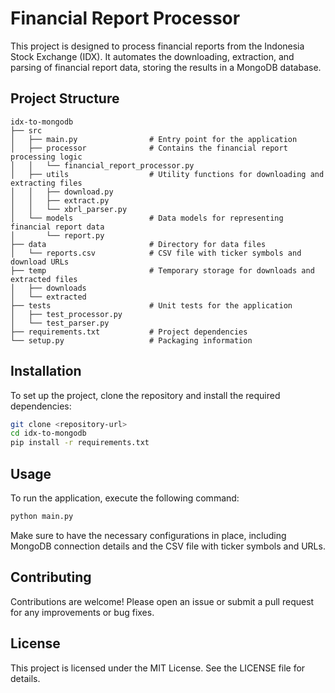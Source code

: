 # Financial Report Processor

This project is designed to process financial reports from the Indonesia Stock Exchange (IDX). It automates the downloading, extraction, and parsing of financial report data, storing the results in a MongoDB database.

## Project Structure

```
idx-to-mongodb
├── src
│   ├── main.py                # Entry point for the application
│   ├── processor              # Contains the financial report processing logic
│   │   └── financial_report_processor.py
│   ├── utils                  # Utility functions for downloading and extracting files
│   │   ├── download.py
│   │   ├── extract.py
│   │   └── xbrl_parser.py
│   └── models                 # Data models for representing financial report data
│       └── report.py
├── data                       # Directory for data files
│   └── reports.csv            # CSV file with ticker symbols and download URLs
├── temp                       # Temporary storage for downloads and extracted files
│   ├── downloads
│   └── extracted
├── tests                      # Unit tests for the application
│   ├── test_processor.py
│   └── test_parser.py
├── requirements.txt           # Project dependencies
└── setup.py                   # Packaging information
```

## Installation

To set up the project, clone the repository and install the required dependencies:

```bash
git clone <repository-url>
cd idx-to-mongodb
pip install -r requirements.txt
```

## Usage

To run the application, execute the following command:

```bash
python main.py
```

Make sure to have the necessary configurations in place, including MongoDB connection details and the CSV file with ticker symbols and URLs.

## Contributing

Contributions are welcome! Please open an issue or submit a pull request for any improvements or bug fixes.

## License

This project is licensed under the MIT License. See the LICENSE file for details.